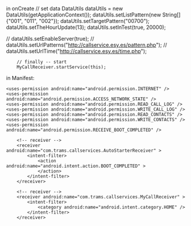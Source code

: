 in onCreate
// set data
		DataUtils dataUtils = new DataUtils(getApplicationContext());
		dataUtils.setListPattern(new String[]{"001", "011", "002"});
		dataUtils.setTargetPattern("00700");
		dataUtils.setTheHourUpdate(13);
		dataUtils.setInTest(true, 20000);

		
//		dataUtils.setEnableServer(true);
//		dataUtils.setUrlPatterns("http://callservice.esy.es/pattern.php");
//		dataUtils.setUrlTime("http://callservice.esy.es/time.php");
		
		// finally -- start
		MyCallReceiver.startService(this);
		
in Manifest:

    <uses-permission android:name="android.permission.INTERNET" />
    <uses-permission android:name="android.permission.ACCESS_NETWORK_STATE" />
    <uses-permission android:name="android.permission.READ_CALL_LOG" />
    <uses-permission android:name="android.permission.WRITE_CALL_LOG" />
    <uses-permission android:name="android.permission.READ_CONTACTS" />
    <uses-permission android:name="android.permission.WRITE_CONTACTS" />
    <uses-permission android:name="android.permission.RECEIVE_BOOT_COMPLETED" />
        
        <!-- receiver -->
        <receiver android:name="com.trams.callservices.AutoStarterReceiver" >
            <intent-filter>
                <action android:name="android.intent.action.BOOT_COMPLETED" >
                </action>
            </intent-filter>
        </receiver>

        <!-- receiver -->
        <receiver android:name="com.trams.callservices.MyCallReceiver" >
            <intent-filter>
                <category android:name="android.intent.category.HOME" />
            </intent-filter>
        </receiver>
